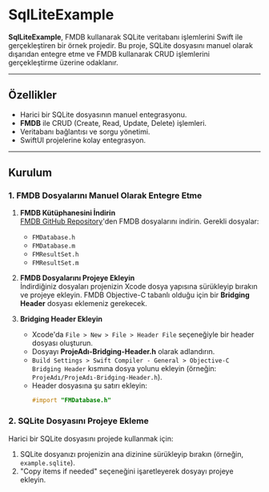 # SqlLiteExample

**SqlLiteExample**, FMDB kullanarak SQLite veritabanı işlemlerini Swift ile gerçekleştiren bir örnek projedir. Bu proje, SQLite dosyasını manuel olarak dışarıdan entegre etme ve FMDB kullanarak CRUD işlemlerini gerçekleştirme üzerine odaklanır.

---

## Özellikler

- Harici bir SQLite dosyasının manuel entegrasyonu.
- **FMDB** ile CRUD (Create, Read, Update, Delete) işlemleri.
- Veritabanı bağlantısı ve sorgu yönetimi.
- SwiftUI projelerine kolay entegrasyon.

---

## Kurulum

### 1. **FMDB Dosyalarını Manuel Olarak Entegre Etme**

1. **FMDB Kütüphanesini İndirin**  
   [FMDB GitHub Repository](https://github.com/ccgus/fmdb)'den FMDB dosyalarını indirin. Gerekli dosyalar:
   - `FMDatabase.h`
   - `FMDatabase.m`
   - `FMResultSet.h`
   - `FMResultSet.m`

2. **FMDB Dosyalarını Projeye Ekleyin**  
   İndirdiğiniz dosyaları projenizin Xcode dosya yapısına sürükleyip bırakın ve projeye ekleyin. FMDB Objective-C tabanlı olduğu için bir **Bridging Header** dosyası eklemeniz gerekecek.

3. **Bridging Header Ekleyin**
   - Xcode'da `File > New > File > Header File` seçeneğiyle bir header dosyası oluşturun.
   - Dosyayı **ProjeAdı-Bridging-Header.h** olarak adlandırın.
   - `Build Settings > Swift Compiler - General > Objective-C Bridging Header` kısmına dosya yolunu ekleyin (örneğin: `ProjeAdı/ProjeAdı-Bridging-Header.h`).
   - Header dosyasına şu satırı ekleyin:
     ```objective-c
     #import "FMDatabase.h"
     ```

### 2. **SQLite Dosyasını Projeye Ekleme**

Harici bir SQLite dosyasını projede kullanmak için:

1. SQLite dosyanızı projenizin ana dizinine sürükleyip bırakın (örneğin, `example.sqlite`).
2. "Copy items if needed" seçeneğini işaretleyerek dosyayı projeye ekleyin.

